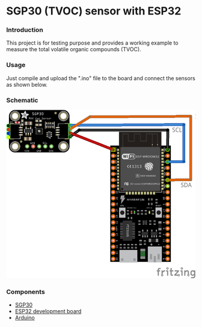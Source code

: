 # SGP30 (TVOC) sensor with ESP32 

### Introduction

This project is for testing purpose and provides a working example to measure the total volatile organic compounds (TVOC).

### Usage

Just compile and upload the ".ino" file to the board and connect the sensors as shown below.


### Schematic

![DS18B20 bus](pictures/SGP32-ESP32.png)

 
### Components
* [SGP30](https://www.sensirion.com/en/environmental-sensors/gas-sensors/sgp30/)
* [ESP32 development board](https://www.espressif.com/en/products/devkits)
* [Arduino](https://www.arduino.cc) 